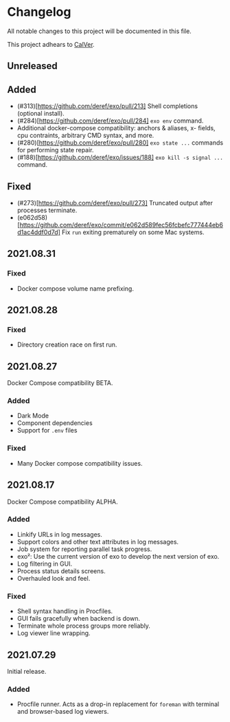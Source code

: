 # Changelog

All notable changes to this project will be documented in this file.

This project adhears to [CalVer](./doc/versioning.md).


## Unreleased

## Added

- (#313)[https://github.com/deref/exo/pull/213] Shell completions (optional install).
- (#284)[https://github.com/deref/exo/pull/284] `exo env` command.
- Additional docker-compose compatibility: anchors & aliases, x- fields, cpu
  contraints, arbitrary CMD syntax, and more.
- (#280)[https://github.com/deref/exo/pull/280] `exo state ...` commands for performing state repair.
- (#188)[https://github.com/deref/exo/issues/188] `exo kill -s signal ...` command.

## Fixed

- (#273)[https://github.com/deref/exo/pull/273] Truncated output after processes terminate.
- (e062d58)[https://github.com/deref/exo/commit/e062d589fec56fcbefc777444eb6d1ac4ddf0d7d] Fix `run` exiting prematurely on some Mac systems.

## 2021.08.31

### Fixed

- Docker compose volume name prefixing.

## 2021.08.28

### Fixed

- Directory creation race on first run.


## 2021.08.27

Docker Compose compatibility BETA.

### Added

- Dark Mode
- Component dependencies
- Support for `.env` files

### Fixed

- Many Docker compose compatibility issues.


## 2021.08.17

Docker Compose compatibility ALPHA.

### Added

- Linkify URLs in log messages.
- Support colors and other text attributes in log messages.
- Job system for reporting parallel task progress.
- exo²: Use the current version of exo to develop the next version of exo.
- Log filtering in GUI.
- Process status details screens.
- Overhauled look and feel.

### Fixed

- Shell syntax handling in Procfiles.
- GUI fails gracefully when backend is down.
- Terminate whole process groups more reliably.
- Log viewer line wrapping.


## 2021.07.29

Initial release.

### Added

- Procfile runner. Acts as a drop-in replacement for `foreman` with terminal
  and browser-based log viewers.

